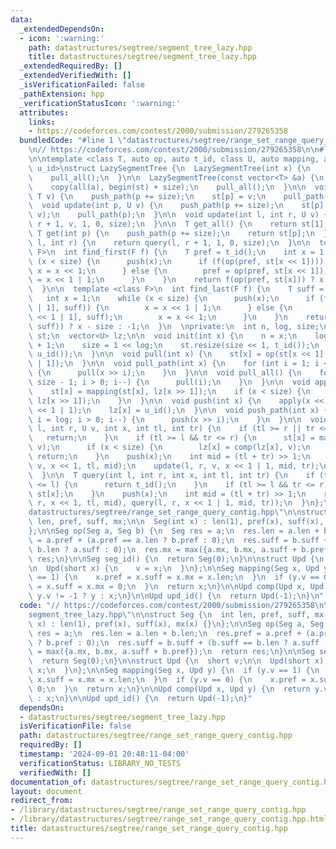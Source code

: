```yaml
---
data:
  _extendedDependsOn:
  - icon: ':warning:'
    path: datastructures/segtree/segment_tree_lazy.hpp
    title: datastructures/segtree/segment_tree_lazy.hpp
  _extendedRequiredBy: []
  _extendedVerifiedWith: []
  _isVerificationFailed: false
  _pathExtension: hpp
  _verificationStatusIcon: ':warning:'
  attributes:
    links:
    - https://codeforces.com/contest/2000/submission/279265358
  bundledCode: "#line 1 \"datastructures/segtree/range_set_range_query_contig.hpp\"\
    \n// https://codeforces.com/contest/2000/submission/279265358\n\n#line 2 \"datastructures/segtree/segment_tree_lazy.hpp\"\
    \n\ntemplate <class T, auto op, auto t_id, class U, auto mapping, auto comp, auto\
    \ u_id>\nstruct LazySegmentTree {\n  LazySegmentTree(int x) {\n    init(x);\n\
    \    pull_all();\n  }\n\n  LazySegmentTree(const vector<T> &a) {\n    init(sz(a));\n\
    \    copy(all(a), begin(st) + size);\n    pull_all();\n  }\n\n  void set(int p,\
    \ T v) {\n    push_path(p += size);\n    st[p] = v;\n    pull_path(p);\n  }\n\n\
    \  void update(int p, U v) {\n    push_path(p += size);\n    st[p] = mapping(st[p],\
    \ v);\n    pull_path(p);\n  }\n\n  void update(int l, int r, U v) {\n    update(l,\
    \ r + 1, v, 1, 0, size);\n  }\n\n  T get_all() {\n    return st[1];\n  }\n\n \
    \ T get(int p) {\n    push_path(p += size);\n    return st[p];\n  }\n\n  T query(int\
    \ l, int r) {\n    return query(l, r + 1, 1, 0, size);\n  }\n\n  template <class\
    \ F>\n  int find_first(F f) {\n    T pref = t_id();\n    int x = 1;\n    while\
    \ (x < size) {\n      push(x);\n      if (f(op(pref, st[x << 1]))) {\n       \
    \ x = x << 1;\n      } else {\n        pref = op(pref, st[x << 1]);\n        x\
    \ = x << 1 | 1;\n      }\n    }\n    return f(op(pref, st[x])) ? x - size : n;\n\
    \  }\n\n  template <class F>\n  int find_last(F f) {\n    T suff = t_id();\n \
    \   int x = 1;\n    while (x < size) {\n      push(x);\n      if (f(st[x << 1\
    \ | 1], suff)) {\n        x = x << 1 | 1;\n      } else {\n        suff = op(st[x\
    \ << 1 | 1], suff);\n        x = x << 1;\n      }\n    }\n    return f(op(st[x],\
    \ suff)) ? x - size : -1;\n  }\n  \nprivate:\n  int n, log, size;\n  vector<T>\
    \ st;\n  vector<U> lz;\n\n  void init(int x) {\n    n = x;\n    log = lg(n - 1)\
    \ + 1;\n    size = 1 << log;\n    st.resize(size << 1, t_id());\n    lz.resize(size,\
    \ u_id());\n  }\n\n  void pull(int x) {\n    st[x] = op(st[x << 1], st[x << 1\
    \ | 1]);\n  }\n\n  void pull_path(int x) {\n    for (int i = 1; i <= log; i++)\
    \ {\n      pull(x >> i);\n    }\n  }\n\n  void pull_all() {\n    for (int i =\
    \ size - 1; i > 0; i--) {\n      pull(i);\n    }\n  }\n\n  void apply(int x) {\n\
    \    st[x] = mapping(st[x], lz[x >> 1]);\n    if (x < size) {\n      lz[x] = comp(lz[x],\
    \ lz[x >> 1]);\n    }\n  }\n\n  void push(int x) {\n    apply(x << 1);\n    apply(x\
    \ << 1 | 1);\n    lz[x] = u_id();\n  }\n\n  void push_path(int x) {\n    for (int\
    \ i = log; i > 0; i--) {\n      push(x >> i);\n    }\n  }\n\n  void update(int\
    \ l, int r, U v, int x, int tl, int tr) {\n    if (tl >= r || tr <= l) {\n   \
    \   return;\n    }\n    if (tl >= l && tr <= r) {\n      st[x] = mapping(st[x],\
    \ v);\n      if (x < size) {\n        lz[x] = comp(lz[x], v);\n      }\n     \
    \ return;\n    }\n    push(x);\n    int mid = (tl + tr) >> 1;\n    update(l, r,\
    \ v, x << 1, tl, mid);\n    update(l, r, v, x << 1 | 1, mid, tr);\n    pull(x);\n\
    \  }\n\n  T query(int l, int r, int x, int tl, int tr) {\n    if (tl >= r || tr\
    \ <= l) {\n      return t_id();\n    }\n    if (tl >= l && tr <= r) {\n      return\
    \ st[x];\n    }\n    push(x);\n    int mid = (tl + tr) >> 1;\n    return op(query(l,\
    \ r, x << 1, tl, mid), query(l, r, x << 1 | 1, mid, tr));\n  }\n};\n#line 4 \"\
    datastructures/segtree/range_set_range_query_contig.hpp\"\n\nstruct Seg {\n  int\
    \ len, pref, suff, mx;\n\n  Seg(int x) : len(1), pref(x), suff(x), mx(x) {}\n\
    };\n\nSeg op(Seg a, Seg b) {\n  Seg res = a;\n  res.len = a.len + b.len;\n  res.pref\
    \ = a.pref + (a.pref == a.len ? b.pref : 0);\n  res.suff = b.suff + (b.suff ==\
    \ b.len ? a.suff : 0);\n  res.mx = max({a.mx, b.mx, a.suff + b.pref});\n  return\
    \ res;\n}\n\nSeg seg_id() {\n  return Seg(0);\n}\n\nstruct Upd {\n  short v;\n\
    \n  Upd(short x) {\n    v = x;\n  }\n};\n\nSeg mapping(Seg x, Upd y) {\n  if (y.v\
    \ == 1) {\n    x.pref = x.suff = x.mx = x.len;\n  }\n  if (y.v == 0) {\n    x.pref\
    \ = x.suff = x.mx = 0;\n  }\n  return x;\n}\n\nUpd comp(Upd x, Upd y) {\n  return\
    \ y.v != -1 ? y : x;\n}\n\nUpd upd_id() {\n  return Upd(-1);\n}\n"
  code: "// https://codeforces.com/contest/2000/submission/279265358\n\n#include \"\
    segment_tree_lazy.hpp\"\n\nstruct Seg {\n  int len, pref, suff, mx;\n\n  Seg(int\
    \ x) : len(1), pref(x), suff(x), mx(x) {}\n};\n\nSeg op(Seg a, Seg b) {\n  Seg\
    \ res = a;\n  res.len = a.len + b.len;\n  res.pref = a.pref + (a.pref == a.len\
    \ ? b.pref : 0);\n  res.suff = b.suff + (b.suff == b.len ? a.suff : 0);\n  res.mx\
    \ = max({a.mx, b.mx, a.suff + b.pref});\n  return res;\n}\n\nSeg seg_id() {\n\
    \  return Seg(0);\n}\n\nstruct Upd {\n  short v;\n\n  Upd(short x) {\n    v =\
    \ x;\n  }\n};\n\nSeg mapping(Seg x, Upd y) {\n  if (y.v == 1) {\n    x.pref =\
    \ x.suff = x.mx = x.len;\n  }\n  if (y.v == 0) {\n    x.pref = x.suff = x.mx =\
    \ 0;\n  }\n  return x;\n}\n\nUpd comp(Upd x, Upd y) {\n  return y.v != -1 ? y\
    \ : x;\n}\n\nUpd upd_id() {\n  return Upd(-1);\n}"
  dependsOn:
  - datastructures/segtree/segment_tree_lazy.hpp
  isVerificationFile: false
  path: datastructures/segtree/range_set_range_query_contig.hpp
  requiredBy: []
  timestamp: '2024-09-01 20:48:11-04:00'
  verificationStatus: LIBRARY_NO_TESTS
  verifiedWith: []
documentation_of: datastructures/segtree/range_set_range_query_contig.hpp
layout: document
redirect_from:
- /library/datastructures/segtree/range_set_range_query_contig.hpp
- /library/datastructures/segtree/range_set_range_query_contig.hpp.html
title: datastructures/segtree/range_set_range_query_contig.hpp
---
```

